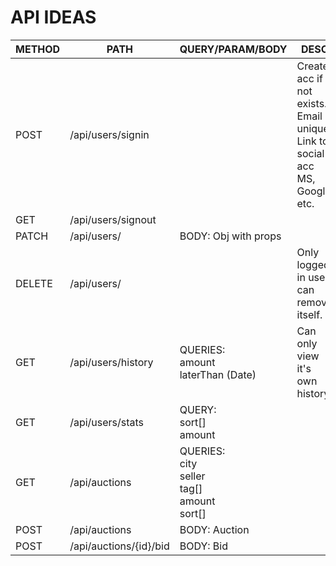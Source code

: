 # API IDEAS

| METHOD | PATH                   | QUERY/PARAM/BODY                                      | DESC                                                                       |
| ------ | ---------------------- | ----------------------------------------------------- | -------------------------------------------------------------------------- |
| POST   | /api/users/signin       |                                                       | Create acc if not exists. Email unique. Link to social acc MS, Google etc. |
| GET    | /api/users/signout      |
| PATCH  | /api/users/         | BODY: Obj with props                                  |
| DELETE | /api/users/         |                                                       | Only logged in user can remove itself.                                     |
| GET    | /api/users/history | QUERIES: <br> amount <br> laterThan (Date)|Can only view it's own history
|GET|/api/users/stats| QUERY:<br>sort[]<br>amount
| GET    | /api/auctions          | QUERIES: <br> city <br>seller<br> tag[] <br> amount <br> sort[] |
| POST   | /api/auctions          | BODY: Auction                                         |
| POST   | /api/auctions/{id}/bid | BODY: Bid                                             |

